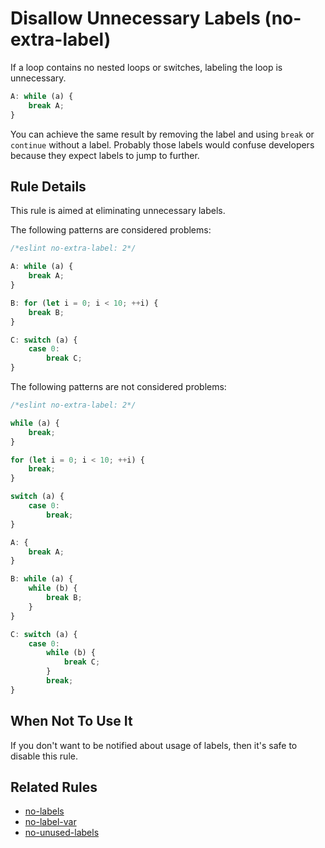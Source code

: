 # Disallow Unnecessary Labels (no-extra-label)

If a loop contains no nested loops or switches, labeling the loop is unnecessary.

```js
A: while (a) {
    break A;
}
```

You can achieve the same result by removing the label and using `break` or `continue` without a label.
Probably those labels would confuse developers because they expect labels to jump to further.

## Rule Details

This rule is aimed at eliminating unnecessary labels.

The following patterns are considered problems:

```js
/*eslint no-extra-label: 2*/

A: while (a) {
    break A;
}

B: for (let i = 0; i < 10; ++i) {
    break B;
}

C: switch (a) {
    case 0:
        break C;
}
```

The following patterns are not considered problems:

```js
/*eslint no-extra-label: 2*/

while (a) {
    break;
}

for (let i = 0; i < 10; ++i) {
    break;
}

switch (a) {
    case 0:
        break;
}

A: {
    break A;
}

B: while (a) {
    while (b) {
        break B;
    }
}

C: switch (a) {
    case 0:
        while (b) {
            break C;
        }
        break;
}
```

## When Not To Use It

If you don't want to be notified about usage of labels, then it's safe to disable this rule.

## Related Rules

* [no-labels](./no-labels.md)
* [no-label-var](./no-label-var.md)
* [no-unused-labels](./no-unused-labels.md)

